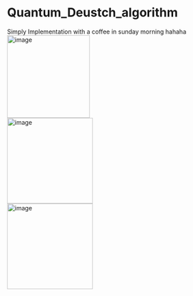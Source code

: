 # Quantum_Deustch_algorithm
Simply Implementation with a coffee in sunday morning hahaha
<br/>
<img src="https://github.com/Bawontat/Quantum_Deustch_algorithm/assets/39905133/ea701264-a895-4b08-aa2e-651bca1b9337" alt="image" width="193" height="auto"> <br/>
<img src="https://github.com/Bawontat/Quantum_Deustch_algorithm/assets/39905133/e96c2da7-deff-4a1d-8460-b8a1adb1baf3" alt="image" width="200" height="auto"> <br/>
<img src="https://github.com/Bawontat/Quantum_Deustch_algorithm/assets/39905133/7c0a03e8-42c5-4deb-870e-bed77dea183f" alt="image" width="200" height="auto"> <br/>



